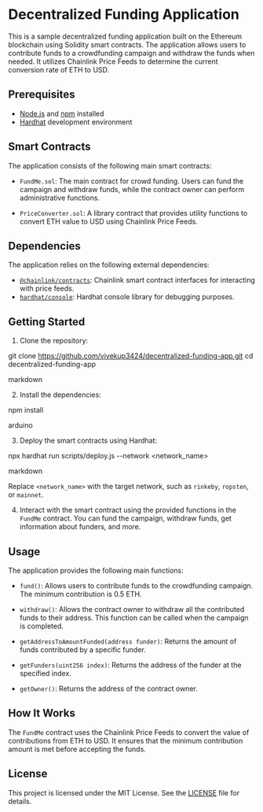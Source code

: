 # Decentralized Funding Application

This is a sample decentralized funding application built on the Ethereum blockchain using Solidity smart contracts. The application allows users to contribute funds to a crowdfunding campaign and withdraw the funds when needed. It utilizes Chainlink Price Feeds to determine the current conversion rate of ETH to USD.

## Prerequisites

-   [Node.js](https://nodejs.org) and [npm](https://www.npmjs.com/) installed
-   [Hardhat](https://hardhat.org/) development environment

## Smart Contracts

The application consists of the following main smart contracts:

-   `FundMe.sol`: The main contract for crowd funding. Users can fund the campaign and withdraw funds, while the contract owner can perform administrative functions.

-   `PriceConverter.sol`: A library contract that provides utility functions to convert ETH value to USD using Chainlink Price Feeds.

## Dependencies

The application relies on the following external dependencies:

-   [`@chainlink/contracts`](https://github.com/smartcontractkit/chainlink): Chainlink smart contract interfaces for interacting with price feeds.
-   [`hardhat/console`](https://hardhat.org/guides/debugging-solidity-tests.html#console-log): Hardhat console library for debugging purposes.

## Getting Started

1. Clone the repository:

git clone https://github.com/vivekup3424/decentralized-funding-app.git
cd decentralized-funding-app

markdown

2. Install the dependencies:

npm install

arduino

3. Deploy the smart contracts using Hardhat:

npx hardhat run scripts/deploy.js --network <network_name>

markdown

Replace `<network_name>` with the target network, such as `rinkeby`, `ropsten`, or `mainnet`.

4. Interact with the smart contract using the provided functions in the `FundMe` contract. You can fund the campaign, withdraw funds, get information about funders, and more.

## Usage

The application provides the following main functions:

-   `fund()`: Allows users to contribute funds to the crowdfunding campaign. The minimum contribution is 0.5 ETH.

-   `withdraw()`: Allows the contract owner to withdraw all the contributed funds to their address. This function can be called when the campaign is completed.

-   `getAddressToAmountFunded(address funder)`: Returns the amount of funds contributed by a specific funder.

-   `getFunders(uint256 index)`: Returns the address of the funder at the specified index.

-   `getOwner()`: Returns the address of the contract owner.

## How It Works

The `FundMe` contract uses the Chainlink Price Feeds to convert the value of contributions from ETH to USD. It ensures that the minimum contribution amount is met before accepting the funds.

## License

This project is licensed under the MIT License. See the [LICENSE](LICENSE) file for details.
